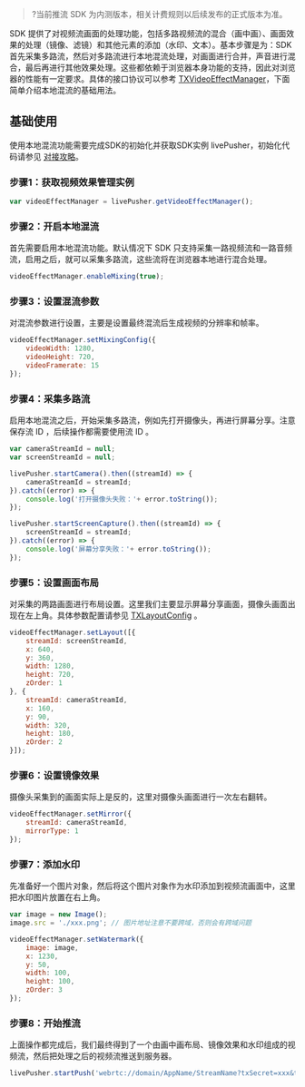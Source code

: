 >?当前推流 SDK 为内测版本，相关计费规则以后续发布的正式版本为准。

SDK 提供了对视频流画面的处理功能，包括多路视频流的混合（画中画）、画面效果的处理（镜像、滤镜）和其他元素的添加（水印、文本）。基本步骤是为：SDK 首先采集多路流，然后对多路流进行本地混流处理，对画面进行合并，声音进行混合，最后再进行其他效果处理。这些都依赖于浏览器本身功能的支持，因此对浏览器的性能有一定要求。具体的接口协议可以参考 [TXVideoEffectManager](https://webrtc-demo.myqcloud.com/push-sdk/v2/docs/TXVideoEffectManager.html)，下面简单介绍本地混流的基础用法。

## 基础使用
使用本地混流功能需要完成SDK的初始化并获取SDK实例 livePusher，初始化代码请参见 [对接攻略](https://cloud.tencent.com/document/product/267/56505#.E5.AF.B9.E6.8E.A5.E6.94.BB.E7.95.A5)。

### 步骤1：获取视频效果管理实例
```javascript
var videoEffectManager = livePusher.getVideoEffectManager();
```

### 步骤2：开启本地混流
首先需要启用本地混流功能。默认情况下 SDK 只支持采集一路视频流和一路音频流，启用之后，就可以采集多路流，这些流将在浏览器本地进行混合处理。
```javascript
videoEffectManager.enableMixing(true);
```

### 步骤3：设置混流参数
对混流参数进行设置，主要是设置最终混流后生成视频的分辨率和帧率。
```javascript
videoEffectManager.setMixingConfig({
	videoWidth: 1280,
	videoHeight: 720,
	videoFramerate: 15
});
```

### 步骤4：采集多路流
启用本地混流之后，开始采集多路流，例如先打开摄像头，再进行屏幕分享。注意保存流 ID ，后续操作都需要使用流 ID 。
```javascript
var cameraStreamId = null;
var screenStreamId = null;

livePusher.startCamera().then((streamId) => {
	cameraStreamId = streamId;
}).catch((error) => {
	console.log('打开摄像头失败：'+ error.toString());
});

livePusher.startScreenCapture().then((streamId) => {
	screenStreamId = streamId;
}).catch((error) => {
	console.log('屏幕分享失败：'+ error.toString());
});
```

### 步骤5：设置画面布局

对采集的两路画面进行布局设置。这里我们主要显示屏幕分享画面，摄像头画面出现在左上角。具体参数配置请参见 [TXLayoutConfig](https://webrtc-demo.myqcloud.com/push-sdk/v2/docs/TXVideoEffectManager.html#~TXLayoutConfig) 。
```javascript
videoEffectManager.setLayout([{
	streamId: screenStreamId,
	x: 640,
	y: 360,
	width: 1280,
	height: 720,
	zOrder: 1
}, {
	streamId: cameraStreamId,
	x: 160,
	y: 90,
	width: 320,
	height: 180,
	zOrder: 2
}]);
```

### 步骤6：设置镜像效果
摄像头采集到的画面实际上是反的，这里对摄像头画面进行一次左右翻转。
```javascript
videoEffectManager.setMirror({
	streamId: cameraStreamId,
	mirrorType: 1
});
```

### 步骤7：添加水印
先准备好一个图片对象，然后将这个图片对象作为水印添加到视频流画面中，这里把水印图片放置在右上角。
```javascript
var image = new Image();
image.src = './xxx.png'; // 图片地址注意不要跨域，否则会有跨域问题

videoEffectManager.setWatermark({
	image: image,
	x: 1230,
	y: 50,
	width: 100,
	height: 100,
	zOrder: 3
});
```

### 步骤8：开始推流
上面操作都完成后，我们最终得到了一个由画中画布局、镜像效果和水印组成的视频流，然后把处理之后的视频流推送到服务器。
```javascript
livePusher.startPush('webrtc://domain/AppName/StreamName?txSecret=xxx&txTime=xxx');
```
